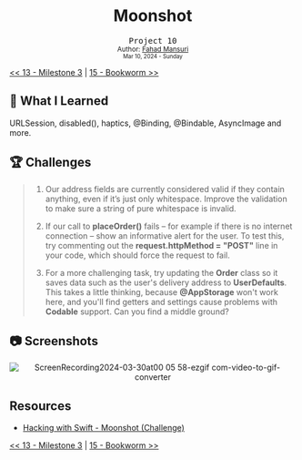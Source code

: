 <div align="center">
  <h1>Moonshot</h1>
  <samp>Project 10</samp>
  <br/>

  <sub>
    Author: <a href="https://github.com/ItsLuciferBC" target="_blank">Fahad Mansuri</a>
    <br>
    <small>Mar 10, 2024 - Sunday</small>

  </sub>
</div>

[<< 13 - Milestone 3](../13%20-%20Milestone%203/) | [15 - Bookworm >>](../15%20-%20Bookworm/)

## 📝 What I Learned

URLSession, disabled(), haptics, @Binding, @Bindable, AsyncImage and more.


## 🏆 Challenges

> 1. Our address fields are currently considered valid if they contain anything, even if it’s just only whitespace. Improve the validation to make sure a string of pure whitespace is invalid.
>
> 1. If our call to **placeOrder()** fails – for example if there is no internet connection – show an informative alert for the user. To test this, try commenting out the **request.httpMethod = "POST"** line in your code, which should force the request to fail.
>
> 1. For a more challenging task, try updating the **Order** class so it saves data such as the user's delivery address to **UserDefaults**. This takes a little thinking, because **@AppStorage** won't work here, and you'll find getters and settings cause problems with **Codable** support. Can you find a middle ground?

## 📷 Screenshots

<div align="center">

![ScreenRecording2024-03-30at00 05 58-ezgif com-video-to-gif-converter](https://github.com/ItsLuciferBC/100SwiftUI/assets/83160142/55f60fd9-1bd5-4eb9-8152-e30a57fb2a9c)

</div>

## Resources

- [Hacking with Swift - Moonshot (Challenge)](https://www.hackingwithswift.com/books/ios-swiftui/cake-corner-wrap-up)

[<< 13 - Milestone 3](../13%20-%20Milestone%203/) | [15 - Bookworm >>](../15%20-%20Bookworm/)
